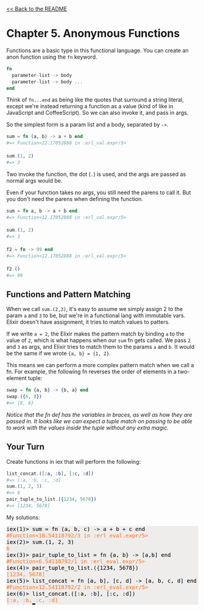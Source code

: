 [&lt;&lt; Back to the README](README.md)

# Chapter 5. Anonymous Functions

Functions are a basic type in this functional language. You can create an anon
function using the `fn` keyword.

```elixir
fn
  parameter-list -> body
  parameter-list -> body ...
end
```

Think of `fn...end` as being like the quotes that surround a string literal,
except we're instead returning a function as a value (kind of like in
JavaScript and CoffeeScript). So we can also invoke it, and pass in args.

So the simplest form is a param list and a body, separated by `->`.

```elixir
sum = fn (a, b) -> a + b end
#=> Function<12.17052888 in :erl_val.expr/5>

sum.(1, 2)
#=> 3
```

Two invoke the function, the dot (`.`) is used, and the args are passed as
normal args would be.

Even if your function takes no args, you still need the parens to call it. But
you don't need the parens when defining the function.

```elixir
sum = fn a, b -> a + b end
#=> Function<12.17052888 in :erl_val.expr/5>

sum.(1, 2)
#=> 3

f2 = fn -> 99 end
#=> Function<12.17052888 in :erl_val.expr/5>

f2.()
#=> 99
```

## Functions and Pattern Matching

When we call `sum.(2,3)`, it's easy to assume we simply assign 2 to the param
`a` and `3` to be, but we're in a functional lang with immutable vars. Elixir
doesn't have assignment, it tries to match values to patters.

If we write `a = 2`, the Elixir makes the pattern match by binding `a` to the
value of `2`, which is what happens when our `sum` fn gets called. We pass `2`
and `3` as args, and Elixir tries to match them to the params `a` and `b`. It
would be the same if we wrote `{a, b} = {1, 2}`.

This means we can perform a more complex pattern match when we call a fn. For
example, the following fn reverses the order of elements in a two-element
tuple:

```elixir
swap = fn {a, b} -> {b, a} end
swap.({6, 8})
#=> {8, 6}
```

*Notice that the fn def has the variables in braces, as well as how they are
passed in. It looks like we can expect a tuple match on passing to be able to
work with the values inside the tuple without any extra magic.*

## Your Turn

Create functions in iex that will perform the following:

```elixir
list_concat.([:a, :b], [:c, :d])
#=> [:a, :b, :c, :d]
sum.(1, 2, 3)
#=> 6
pair_tuple_to_list.({1234, 5678})
#=> [1234, 5678]
```

My solutions:

![ch05-fn-01](ch05-fn-01.png)

